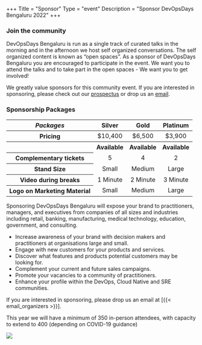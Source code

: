 +++ Title = "Sponsor"
Type = "event"
Description = "Sponsor DevOpsDays Bengaluru 2022"
+++

<div class="container-fluid">
  <div class="row justify-content-start">
    <div class="col-md-9">
      <!-- This date has now passed and offer is no longer valid.
        <div class="alert alert-primary" role="alert">
          5% off payment if made by 11th March 2022
        </div> -->
      <div>
        <h3>Join the community</h3>
        <p>DevOpsDays Bengaluru is run as a single track of curated talks in the morning and in the afternoon we host self organized conversations. The self organized content is known as “open spaces”. As a sponsor of DevOpsDays Bengaluru you are encouraged to participate in the event. We want you to attend the talks and to take part in the open spaces - We want you to get involved!</p>
        <p>We greatly value sponsors for this community event. If you are interested in sponsoring, please check out our <a href="/events/2022-bengaluru/prospectus.pdf">prospectus</a> or drop us an <a href="mailto:sponsorship-2022@devopsdaysindia.org?subject=Interested%20in%20Sponsoring%20DevOpsDays%Bengaluru%202022">email</a>.</p>
      </div>
      <h3>Sponsorship Packages</h3>
      <div class="table-responsive">
        <table class="table table-bordered table-hover table-responsive-md">
          <thead class="thead-light">
            <tr>
              <th scope="col">
                <i>Packages</i>
              </th>
              <th scope="col">
                <center>Silver</center>
              </th>
              <th scope="col">
                <center>Gold</center>
              </th>
              <th scope="col">
                <center>Platinum</center>
              </th>
            </tr>
          </thead>
          <tbody>
            <tr>
              <th scope="row">Pricing</th>
              <td>
                <center>$10,400</center>
              </td>
              <td>
                <center>$6,500</center>
              </td>
              <td>
                <center>$3,900</center>
              </td>
            </tr>
            <tr>
              <th scope="row">&nbsp;</th>
              <th>
                <center><span class="badge badge-success">Available</span></center>
              </th>
              <th>
                <center><span class="badge badge-success">Available</span></center>
              </th>
              <th>
                <center><span class="badge badge-success">Available</span></center>
              </th>
            </tr>
            <tr>
              <th scope="row">Complementary tickets</td>
              <td>
                <center>5</center>
              </td>
              <td>
                <center>4</center>
              </td>
              <td>
                <center>2</center>
              </td>
            </tr>
            <tr>
              <th scope="row">Stand Size</th>
              <td>
                <center>Small</center>
              </td>
              <td>
                <center>Medium</center>
              </td>
              <td>
                <center>Large</center>
              </td>
            </tr>
            <tr>
              <th scope="row">Video during breaks</th>
              <td>
                <center>1 Minute</center>
              </td>
              <td>
                <center>2 Minute</center>
              </td>
              <td>
                <center>3 Minute</center>
              </td>
            </tr>
            <tr>
              <th scope="row">Logo on Marketing Material</th>
              <td>
                <center>Small</center>
              </td>
              <td>
                <center>Medium</center>
              </td>
              <td>
                <center>Large</center>
              </td>
            </tr>
          </tbody>
        </table>
      </div>
      <div class="col-md-9">
        <p>Sponsoring DevOpsDays Bengaluru will expose your brand to practitioners, managers, and executives
          from companies of all sizes and industries including retail, banking, manufacturing, medical technology,
          education, government, and consulting.</p>
        <ul>
          <li>Increase awareness of your brand with decision makers and practitioners at organisations large
            and small.</li>
          <li>Engage with new customers for your products and services.</li>
          <li>Discover what features and products potential customers may be looking for.</li>
          <li>Complement your current and future sales campaigns.</li>
          <li>Promote your vacancies to a community of practitioners.</li>
          <li>Enhance your profile within the DevOps, Cloud Native and SRE communities.</li>
        </ul>
        <p>If you are interested in sponsoring, please drop us an email at [{{< email_organizers >}}].</p>
        <p>This year we will have a minimum of 350 in-person attendees, with capacity to extend to 400 (depending
          on COVID-19 guidance)</p>
      </div>
    </div>
    <div class="col-md-3 col-sm-12">
      <a href="/events/2022-bengaluru/prospectus.pdf"><img src="/events/2022-bengaluru/sponsorship-glance.png" class="img-fluid"></a>
    </div>
  </div>
</div>
